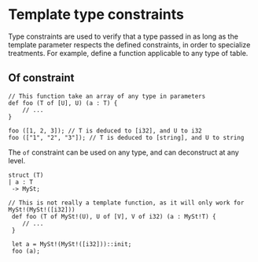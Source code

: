# Template type constraints


Type constraints are used to verify that a type passed in
as long as the template parameter respects the defined constraints, in order to
specialize treatments. For example, define a function
applicable to any type of table.

## Of constraint

```ymir
// This function take an array of any type in parameters
def foo (T of [U], U) (a : T) {
	// ...
}

foo ([1, 2, 3]); // T is deduced to [i32], and U to i32
foo (["1", "2", "3"]); // T is deduced to [string], and U to string
```


The `of` constraint can be used on any type, and can deconstruct at any level.


```ymir
struct (T) 
| a : T
 -> MySt;

// This is not really a template function, as it will only work for MySt!(MySt!([i32]))
 def foo (T of MySt!(U), U of [V], V of i32) (a : MySt!T) {
	// ...
 }
 
 let a = MySt!(MySt!([i32]))::init;
 foo (a); 
 ```
 
 
 
 


